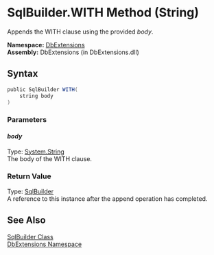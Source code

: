 SqlBuilder.WITH Method (String)
===============================
Appends the WITH clause using the provided *body*.

**Namespace:** [DbExtensions][1]  
**Assembly:** DbExtensions (in DbExtensions.dll)

Syntax
------

```csharp
public SqlBuilder WITH(
	string body
)
```

### Parameters

#### *body*
Type: [System.String][2]  
The body of the WITH clause.

### Return Value
Type: [SqlBuilder][3]  
A reference to this instance after the append operation has completed.

See Also
--------
[SqlBuilder Class][3]  
[DbExtensions Namespace][1]  

[1]: ../README.md
[2]: http://msdn.microsoft.com/en-us/library/s1wwdcbf
[3]: README.md